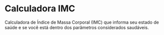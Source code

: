 # Calculadora IMC

Calculadora de Índice de Massa Corporal (IMC) que informa seu estado de saúde e se você está dentro dos parâmetros considerados saudáveis.

<a href="https://caiofcsousa.github.io/Calculadora_IMC/" target="_blank"></a>
